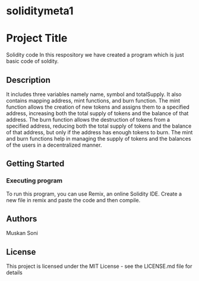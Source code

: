 # soliditymeta1

# Project Title

Solidity code
In this respository we have created a program which is just basic code of soldity. 

## Description

It includes three variables namely name, symbol and totalSupply. It also contains mapping address, mint functions, and burn function.
The mint function allows the creation of new tokens and assigns them to a specified address, increasing both the total supply of tokens and the balance of that address. The burn function allows the destruction of tokens from a specified address, reducing both the total supply of tokens and the balance of that address, but only if the address has enough tokens to burn. The mint and burn functions help in managing the supply of tokens and the balances of the users in a decentralized manner.

## Getting Started

### Executing program

To run this program, you can use Remix, an online Solidity IDE. Create a new file in remix and paste the code and then compile. 

## Authors

Muskan Soni


## License

This project is licensed under the MIT License - see the LICENSE.md file for details
